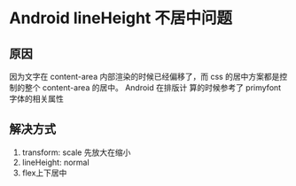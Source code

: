 # Android lineHeight 不居中问题

## 原因

因为文字在 content-area 内部渲染的时候已经偏移了，而 css 的居中方案都是控制的整个 content-area 的居中。 Android 在排版计
算的时候参考了 primyfont 字体的相关属性

## 解决方式

1. transform: scale 先放大在缩小
2. lineHeight: normal
3. flex上下居中
